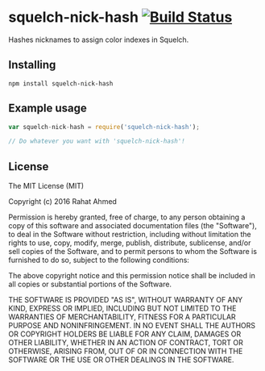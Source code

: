 # squelch-nick-hash [![Build Status](https://travis-ci.org/rahatarmanahmed/squelch-nick-hash.svg?branch=master)](https://travis-ci.org/rahatarmanahmed/squelch-nick-hash)
Hashes nicknames to assign color indexes in Squelch.

## Installing
`npm install squelch-nick-hash`

## Example usage
```js
var squelch-nick-hash = require('squelch-nick-hash');

// Do whatever you want with 'squelch-nick-hash'!
```
    
## License
The MIT License (MIT)

Copyright (c) 2016 Rahat Ahmed

Permission is hereby granted, free of charge, to any person obtaining a copy of this software and associated documentation files (the "Software"), to deal in the Software without restriction, including without limitation the rights to use, copy, modify, merge, publish, distribute, sublicense, and/or sell copies of the Software, and to permit persons to whom the Software is furnished to do so, subject to the following conditions:

The above copyright notice and this permission notice shall be included in all copies or substantial portions of the Software.

THE SOFTWARE IS PROVIDED "AS IS", WITHOUT WARRANTY OF ANY KIND, EXPRESS OR IMPLIED, INCLUDING BUT NOT LIMITED TO THE WARRANTIES OF MERCHANTABILITY, FITNESS FOR A PARTICULAR PURPOSE AND NONINFRINGEMENT. IN NO EVENT SHALL THE AUTHORS OR COPYRIGHT HOLDERS BE LIABLE FOR ANY CLAIM, DAMAGES OR OTHER LIABILITY, WHETHER IN AN ACTION OF CONTRACT, TORT OR OTHERWISE, ARISING FROM, OUT OF OR IN CONNECTION WITH THE SOFTWARE OR THE USE OR OTHER DEALINGS IN THE SOFTWARE.
